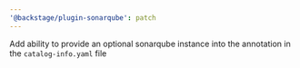 ```yaml
---
'@backstage/plugin-sonarqube': patch
---
```


Add ability to provide an optional sonarqube instance into the annotation in the `catalog-info.yaml` file
